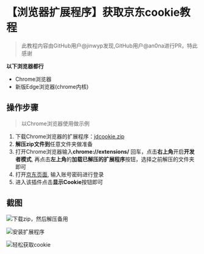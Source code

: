 # 【浏览器扩展程序】获取京东cookie教程
 > 此教程内容由GitHub用户@jinwyp发现,GitHub用户@an0na进行PR，特此感谢

 **以下浏览器都行**

 - Chrome浏览器
 - 新版Edge浏览器(chrome内核)

## 操作步骤
  > 以Chrome浏览器使用做示例

1. 下载Chrome浏览器的扩展程序：[jdcookie.zip](https://github.com/jinwyp/tgfcerblock/releases/download/v1.0/jdcookie.zip)
2. **解压zip文件到**任意文件夹做准备
3. 打开Chrome浏览器输入**chrome://extensions/** 回车，点击**右上角**开启**开发者模式**, 再点击**左上角**的**加载已解压的扩展程序**按钮，选择之前解压的文件夹即可
4. 打开[京东页面](https://m.jd.com/), 输入账号密码进行登录
5. 进入该插件点击**显示Cookie**按钮即可

## 截图

![下载zip，然后解压备用](https://user-images.githubusercontent.com/15793432/137658842-1d9a740a-38fe-4905-877e-496deb46afc2.png)

![安装扩展程序](https://user-images.githubusercontent.com/15793432/137658668-44ea959d-c6fa-4cbf-9d4a-987f5d6a1081.png)

![轻松获取cookie](https://user-images.githubusercontent.com/15793432/137659222-602fa3d6-bc21-4fe2-b158-0ee31db951ef.png)